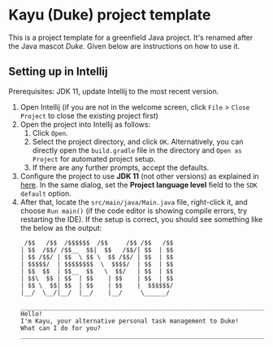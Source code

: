 # Kayu (Duke) project template

This is a project template for a greenfield Java project. It's renamed after the Java mascot _Duke_. Given below are instructions on how to use it.

## Setting up in Intellij

Prerequisites: JDK 11, update Intellij to the most recent version.

1. Open Intellij (if you are not in the welcome screen, click `File` > `Close Project` to close the existing project first)
2. Open the project into Intellij as follows:
   1. Click `Open`.
   2. Select the project directory, and click `OK`. Alternatively, you can directly open the `build.gradle` file in the directory and `Open as Project` for automated project setup.
   3. If there are any further prompts, accept the defaults.
3. Configure the project to use **JDK 11** (not other versions) as explained in [here](https://www.jetbrains.com/help/idea/sdk.html#set-up-jdk).
   In the same dialog, set the **Project language level** field to the `SDK default` option.
4. After that, locate the `src/main/java/Main.java` file, right-click it, and choose `Run main()` (if the code editor is showing compile errors, try restarting the IDE). If the setup is correct, you should see something like the below as the output:
   ```
    /$$   /$$  /$$$$$$  /$$     /$$ /$$   /$$  
   | $$  /$$/ /$$__  $$|  $$   /$$/| $$  | $$  
   | $$ /$$/ | $$  \ $$ \  $$ /$$/ | $$  | $$  
   | $$$$$/  | $$$$$$$$  \  $$$$/  | $$  | $$  
   | $$  $$  | $$__  $$   \  $$/   | $$  | $$  
   | $$\  $$ | $$  | $$    | $$    | $$  | $$  
   | $$ \  $$| $$  | $$    | $$    |  $$$$$$/  
   |__/  \__/|__/  |__/    |__/     \______/  
   
   ___________________________________________________________________________
   Hello!
   I'm Kayu, your alternative personal task management to Duke!
   What can I do for you?
   ___________________________________________________________________________
   ```
